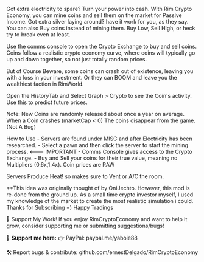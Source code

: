 Got extra electricity to spare? Turn your power into cash. With Rim Crypto Economy, you can mine coins and sell them on the market for Passive Income. 
Got extra silver laying around? have it work for you, as they say. You can also Buy coins instead of mining them. Buy Low, Sell High, or heck try to break even at least.

Use the comms console to open the Crypto Exchange to buy and sell coins.  Coins follow a realistic crypto economy curve, where coins will typically go up and down together, so not just totally random prices. 

But of Course Beware, some coins can crash out of existence, leaving you with a loss in your investment. Or they can BOOM and leave you the wealthiest faction in RimWorld.

Open the HistoryTab and Select Graph > Crypto to see the Coin's activity. Use this to predict future prices. 

Note:
New Coins are randomly released about once a year on average.  
When a Coin crashes (marketCap < 0) The coins disappear from the game. (Not A Bug)
	
How to Use
    - Servers are found under MISC and after Electricity has been researched.
    - Select a pawn and then click the server to start the mining process. <--- IMPORTANT 
    - Comms Console gives access to the Crypto Exchange.
    - Buy and Sell your coins for their true value, meaning no Multipliers (0.6x,1.4x). Coin prices are RAW

Servers Produce Heat! so makes sure to Vent or A/C the room.

**This idea was originally thought of by OniJechto. However, this mod is re-done from the ground up. As a small time crypto investor myself, I used my knowledge of the market to create the most realistic simulation i could. Thanks for Subscribing =) Happy Tradings

📢 Support My Work!
If you enjoy RimCryptoEconomy and want to help it grow, consider supporting me or submitting suggestions/bugs!

💖 **Support me here:**
👉 PayPal: paypal.me/yaboie88

🛠️ Report bugs & contribute:
github.com/ernestDelgado/RimCryptoEconomy
